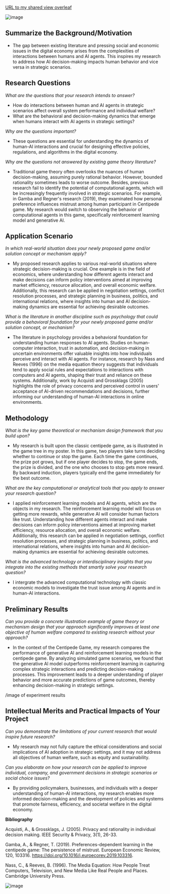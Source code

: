 

[URL to my shared view overleaf ](https://www.overleaf.com/read/xqmhntdkcsjb#0b18c9)

![image](https://github.com/Rising-Stars-by-Sunshine/COMPSCI206_Jiahe_Liu/assets/124045985/a36a79c5-e9f2-4e0c-af3b-6cf458cf4e64)

## Summarize the Background/Motivation

- The gap between existing literature and pressing social and economic issues in the digital economy arises from the complexities of interactions between humans and AI agents. This inspires my research to address how AI decision-making impacts human behavior and vice versa in strategic scenarios.

## Research Questions

*What are the questions that your research intends to answer?*

- How do interactions between human and AI agents in strategic scenarios affect overall system performance and individual welfare?
- What are the behavioral and decision-making dynamics that emerge when humans interact with AI agents in strategic settings?

*Why are the questions important?*

- These questions are essential for understanding the dynamics of human-AI interactions and crucial for designing effective policies, regulations, and algorithms in the digital economy.

*Why are the questions not answered by existing game theory literature?*

- Traditional game theory often overlooks the nuances of human decision-making, assuming purely rational behavior. However, bounded rationality sometimes leads to worse outcome. Besides, previous research fail to identify the potential of computational agents, which will be increasingly frequently involved in strategic scenarios. For example, in Gamba and Regner's research (2019), they examinated how personal preference influences mistrust among human participant in Centipede game. My research would switch to observing the behavior of computational agents in this game, specifically reinforcement learning model and generative AI.

## Application Scenario

*In which real-world situation does your newly proposed game and/or solution concept or mechanism apply?*

- My proposed research applies to various real-world situations where strategic decision-making is crucial. One example is in the field of economics, where understanding how different agents interact and make decisions can inform policy interventions aimed at improving market efficiency, resource allocation, and overall economic welfare. Additionally, this research can be applied in negotiation settings, conflict resolution processes, and strategic planning in business, politics, and international relations, where insights into human and AI decision-making dynamics are essential for achieving desirable outcomes.

*What is the literature in another discipline such as psychology that could provide a behavioral foundation for your newly proposed game and/or solution concept, or mechanism?*

- The literature in psychology provides a behavioral foundation for understanding human responses to AI agents. Studies on human-computer interaction, trust in automation, and decision-making in uncertain environments offer valuable insights into how individuals perceive and interact with AI agents. For instance, research by Nass and Reeves (1996) on the media equation theory suggests that individuals tend to apply social rules and expectations to interactions with computers and AI agents, shaping their trust and reliance on these systems. Additionally, work by Acquisti and Grossklags (2005) highlights the role of privacy concerns and perceived control in users' acceptance of AI-driven recommendations and decisions, further informing our understanding of human-AI interactions in online environments.

## Methodology

*What is the key game theoretical or mechanism design framework that you build upon?*

- My research is built upon the classic centipede game, as is illustrated in the game tree in my poster. In this game, two players take turns deciding whether to continue or stop the game. Each time the game continues, the prize pot grows, but if one player decides to stop, the game ends, the prize is divided, and the one who chooses to stop gets more reward. By backward induction, players typically end the game immediately for the best outcome.

*What are the key computational or analytical tools that you apply to answer your research question?*

- I applied reinforcement learning models and AI agents, which are the objects in my research. The reinforcement learning model will focus on getting more rewards, while generative AI will consider human factors like trust. Understanding how different agents interact and make decisions can inform policy interventions aimed at improving market efficiency, resource allocation, and overall economic welfare. Additionally, this research can be applied in negotiation settings, conflict resolution processes, and strategic planning in business, politics, and international relations, where insights into human and AI decision-making dynamics are essential for achieving desirable outcomes.

*What is the advanced technology or interdisciplinary insights that you integrate into the existing methods that smartly solve your research question?*

- I intergrate the advanced computational technology with classic economic models to investigate the trust issue among AI agents and in human-AI interactions.

## Preliminary Results

*Can you provide a concrete illustration example of game theory or mechanism design that your approach significantly improves at least one objective of human welfare compared to existing research without your approach?*

- In the context of the Centipede Game, my research compares the performance of generative AI and reinforcement learning models in the centipede game. By analyzing simulated game scenarios, we found that the generative AI model outperforms reinforcement learning in capturing complex strategic interactions and predicting decision-making processes. This improvement leads to a deeper understanding of player behavior and more accurate predictions of game outcomes, thereby enhancing decision-making in strategic settings.

/image of experiment results

## Intellectual Merits and Practical Impacts of Your Project

*Can you demonstrate the limitations of your current research that would inspire future research?*

- My research may not fully capture the ethical considerations and social implications of AI adoption in strategic settings, and it may not address all objectives of human welfare, such as equity and sustainability.

*Can you elaborate on how your research can be applied to improve individual, company, and government decisions in strategic scenarios or social choice issues?*

- By providing policymakers, businesses, and individuals with a deeper understanding of human-AI interactions, my research enables more informed decision-making and the development of policies and systems that promote fairness, efficiency, and societal welfare in the digital economy.

**Bibliography**

Acquisti, A., & Grossklags, J. (2005). Privacy and rationality in individual decision making. IEEE Security & Privacy, 3(1), 26-33.

Gamba, A., & Regner, T. (2019). Preferences-dependent learning in the centipede game: The persistence of mistrust. European Economic Review, 120, 103316. https://doi.org/10.1016/j.euroecorev.2019.103316.

Nass, C., & Reeves, B. (1996). The Media Equation: How People Treat Computers, Television, and New Media Like Real People and Places. Cambridge University Press.

![image](https://github.com/Rising-Stars-by-Sunshine/COMPSCI206_Jiahe_Liu/assets/124045985/b3393444-2217-44f3-bab0-d1c193e5bfd9)
